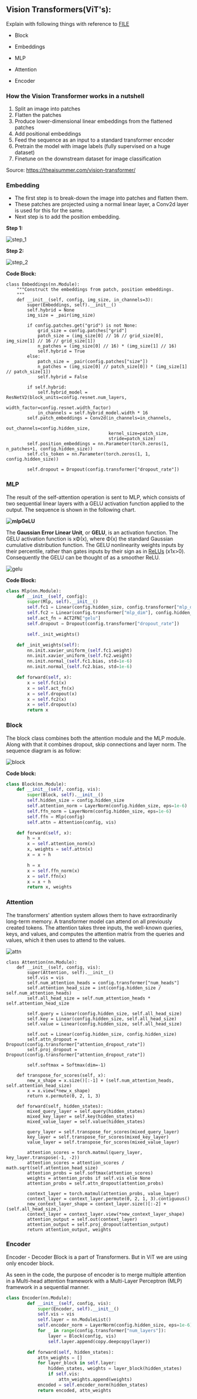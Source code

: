 ## Vision Transformers(ViT's):



Explain with following things with reference to  [FILE](https://github.com/jeonsworld/ViT-pytorch/blob/main/models/modeling.py)

- Block

- Embeddings

- MLP

- Attention

- Encoder

  

### How the Vision Transformer works in a nutshell 

1. Split an image into patches
2. Flatten the patches
3. Produce lower-dimensional linear embeddings from the flattened patches
4. Add positional embeddings
5. Feed the sequence as an input to a standard transformer encoder
6. Pretrain the model with image labels (fully supervised on a huge dataset)
7. Finetune on the downstream dataset for image classification

Source: https://theaisummer.com/vision-transformer/

### Embedding

- The first step is to break-down the image into patches and flatten them.
- These patches are projected using a normal linear layer, a Conv2d layer is used for this for the same.
- Next step is to add the position embedding. 



**Step 1:**

![step_1](../assets/step_1.jpeg)



**Step 2:** 

![step_2](../assets/step_2.jpeg)



**Code Block:**

```
class Embeddings(nn.Module):
    """Construct the embeddings from patch, position embeddings.
    """
    def __init__(self, config, img_size, in_channels=3):
        super(Embeddings, self).__init__()
        self.hybrid = None
        img_size = _pair(img_size)

        if config.patches.get("grid") is not None:
            grid_size = config.patches["grid"]
            patch_size = (img_size[0] // 16 // grid_size[0], img_size[1] // 16 // grid_size[1])
            n_patches = (img_size[0] // 16) * (img_size[1] // 16)
            self.hybrid = True
        else:
            patch_size = _pair(config.patches["size"])
            n_patches = (img_size[0] // patch_size[0]) * (img_size[1] // patch_size[1])
            self.hybrid = False

        if self.hybrid:
            self.hybrid_model = ResNetV2(block_units=config.resnet.num_layers,
                                         width_factor=config.resnet.width_factor)
            in_channels = self.hybrid_model.width * 16
        self.patch_embeddings = Conv2d(in_channels=in_channels,
                                       out_channels=config.hidden_size,
                                       kernel_size=patch_size,
                                       stride=patch_size)
        self.position_embeddings = nn.Parameter(torch.zeros(1, n_patches+1, config.hidden_size))
        self.cls_token = nn.Parameter(torch.zeros(1, 1, config.hidden_size))

        self.dropout = Dropout(config.transformer["dropout_rate"])

```



### MLP

The result of the self-attention operation is sent to MLP, which consists of two sequential linear layers with a GELU activation function applied to the output. The sequence is shown in the following chart.

**![mlp](../assets/mlp.jpg)GeLU**

The **Gaussian Error Linear Unit**, or **GELU**, is an activation function. The GELU activation function is xΦ(x), where Φ(x) the standard Gaussian cumulative distribution function. The GELU nonlinearity weights inputs by their percentile, rather than gates inputs by their sign as in [ReLUs](https://paperswithcode.com/method/relu) (x1x>0). Consequently the GELU can be thought of as a smoother ReLU.

![gelu](../assets/gelu.png)



**Code Block:**

```python
class Mlp(nn.Module):
    def __init__(self, config):
        super(Mlp, self).__init__()
        self.fc1 = Linear(config.hidden_size, config.transformer["mlp_dim"])
        self.fc2 = Linear(config.transformer["mlp_dim"], config.hidden_size)
        self.act_fn = ACT2FN["gelu"]
        self.dropout = Dropout(config.transformer["dropout_rate"])

        self._init_weights()

    def _init_weights(self):
        nn.init.xavier_uniform_(self.fc1.weight)
        nn.init.xavier_uniform_(self.fc2.weight)
        nn.init.normal_(self.fc1.bias, std=1e-6)
        nn.init.normal_(self.fc2.bias, std=1e-6)

    def forward(self, x):
        x = self.fc1(x)
        x = self.act_fn(x)
        x = self.dropout(x)
        x = self.fc2(x)
        x = self.dropout(x)
        return x

```



### **Block**

The block class combines both the attention module and the MLP module. Along with that it combines dropout, skip connections and layer norm. The sequence diagram is as follow:

![block](../assets/block.jpg)

**Code block:**

```python
class Block(nn.Module):
    def __init__(self, config, vis):
        super(Block, self).__init__()
        self.hidden_size = config.hidden_size
        self.attention_norm = LayerNorm(config.hidden_size, eps=1e-6)
        self.ffn_norm = LayerNorm(config.hidden_size, eps=1e-6)
        self.ffn = Mlp(config)
        self.attn = Attention(config, vis)

    def forward(self, x):
        h = x
        x = self.attention_norm(x)
        x, weights = self.attn(x)
        x = x + h

        h = x
        x = self.ffn_norm(x)
        x = self.ffn(x)
        x = x + h
        return x, weights

```



### **Attention**

The transformers' attention system allows them to have extraordinarily long-term memory. A transformer model can attend on all previously created tokens. The attention takes three inputs, the well-known queries, keys, and values, and computes the attention matrix from the queries and values, which it then uses to attend to the values.

![attn](../assets/attn.jpg)

```
class Attention(nn.Module):
    def __init__(self, config, vis):
        super(Attention, self).__init__()
        self.vis = vis
        self.num_attention_heads = config.transformer["num_heads"]
        self.attention_head_size = int(config.hidden_size / self.num_attention_heads)
        self.all_head_size = self.num_attention_heads * self.attention_head_size

        self.query = Linear(config.hidden_size, self.all_head_size)
        self.key = Linear(config.hidden_size, self.all_head_size)
        self.value = Linear(config.hidden_size, self.all_head_size)

        self.out = Linear(config.hidden_size, config.hidden_size)
        self.attn_dropout = Dropout(config.transformer["attention_dropout_rate"])
        self.proj_dropout = Dropout(config.transformer["attention_dropout_rate"])

        self.softmax = Softmax(dim=-1)

    def transpose_for_scores(self, x):
        new_x_shape = x.size()[:-1] + (self.num_attention_heads, self.attention_head_size)
        x = x.view(*new_x_shape)
        return x.permute(0, 2, 1, 3)

    def forward(self, hidden_states):
        mixed_query_layer = self.query(hidden_states)
        mixed_key_layer = self.key(hidden_states)
        mixed_value_layer = self.value(hidden_states)

        query_layer = self.transpose_for_scores(mixed_query_layer)
        key_layer = self.transpose_for_scores(mixed_key_layer)
        value_layer = self.transpose_for_scores(mixed_value_layer)

        attention_scores = torch.matmul(query_layer, key_layer.transpose(-1, -2))
        attention_scores = attention_scores / math.sqrt(self.attention_head_size)
        attention_probs = self.softmax(attention_scores)
        weights = attention_probs if self.vis else None
        attention_probs = self.attn_dropout(attention_probs)

        context_layer = torch.matmul(attention_probs, value_layer)
        context_layer = context_layer.permute(0, 2, 1, 3).contiguous()
        new_context_layer_shape = context_layer.size()[:-2] + (self.all_head_size,)
        context_layer = context_layer.view(*new_context_layer_shape)
        attention_output = self.out(context_layer)
        attention_output = self.proj_dropout(attention_output)
        return attention_output, weights
```



### Encoder



Encoder - Decoder Block is a part of Transformers. But in ViT we are using only encoder block.

As seen in the code, the purpose of encoder is to merge multiple attention in a Multi-head attention framework with a Multi-Layer Perceptron (MLP) framework in a sequential manner.



```python
class Encoder(nn.Module):
        def __init__(self, config, vis):
            super(Encoder, self).__init__()
            self.vis = vis
            self.layer = nn.ModuleList()
            self.encoder_norm = LayerNorm(config.hidden_size, eps=1e-6)
            for _ in range(config.transformer["num_layers"]):
                layer = Block(config, vis)
                self.layer.append(copy.deepcopy(layer))

        def forward(self, hidden_states):
            attn_weights = []
            for layer_block in self.layer:
                hidden_states, weights = layer_block(hidden_states)
                if self.vis:
                    attn_weights.append(weights)
            encoded = self.encoder_norm(hidden_states)
            return encoded, attn_weights
```

